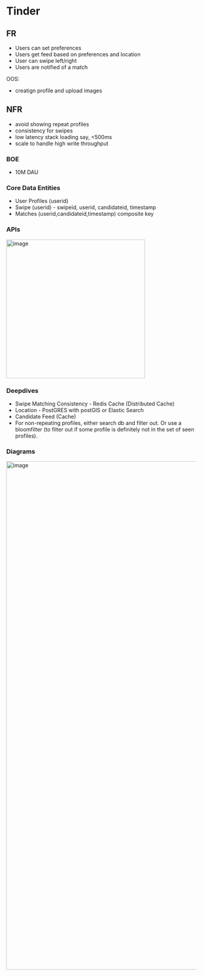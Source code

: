 # Tinder
## FR
* Users can set preferences
* Users get feed based on preferences and location
* User can swipe left/right
* Users are notified of a match

OOS: 
* creatign profile and upload images

## NFR
* avoid showing repeat profiles
* consistency for swipes
* low latency stack loading say, <500ms
* scale to handle high write throughput

### BOE
* 10M DAU

### Core Data Entities
* User Profiles (userid)
* Swipe (userid) - swipeid, userid, candidateid, timestamp
* Matches (userid,candidateid,timestamp) composite key

### APIs
<img width="367" alt="image" src="https://github.com/user-attachments/assets/ed0b0210-6780-4e7e-8c12-12168e149bdd" />

### Deepdives
* Swipe Matching Consistency - Redis Cache (Distributed Cache)
* Location - PostGRES with postGIS or Elastic Search
* Candidate Feed (Cache)
* For non-repeating profiles, either search db and filter out. Or use a bloomfilter (to filter out if some profile is definitely not in the set of seen profiles).

### Diagrams
<img width="1346" alt="image" src="https://github.com/user-attachments/assets/3d80a37a-2d52-4dc6-9f33-f79b01f12cc1" />

